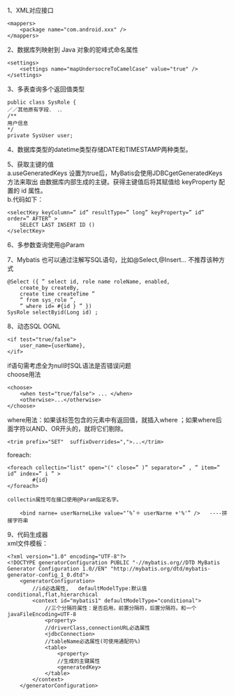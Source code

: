 1、XML对应接口  
```
<mappers>
	<package name="com.android.xxx" />
</mappers>
```  
2、数据库列映射到 Java 对象的驼峰式命名属性  
```
<settings>  
	<settings name="mapUndersocreToCamelCase" value="true" />
</settings>
```  
3、多表查询多个返回值类型  
```  
public class SysRole { 
／／其他原有字段． ．．
/** 
用户信息
*/ 
private SysUser user;
```  
4、数据库类型的datetime类型存储DATE和TIMESTAMP两种类型。  
  
5、获取主键的值  
	a.useGeneratedKeys 设置为true后，MyBatis会使用JDBCgetGeneratedKeys方法来取出 由数据库内部生成的主键。获得主键值后将其赋值给 keyProperty 配置的 id 属性。  
	b.代码如下：  
```  
<selectKey keyColumn=” id” resultType=” long” keyProperty=” id” order=” AFTER” >
	SELECT LAST INSERT ID () 
</selectKey>
```
6、多参数查询使用@Param  
  
7、Mybatis 也可以通过注解写SQL语句，比如@Select,@Insert...  不推荐该种方式
```
@Select ({ ” select id, role name roleName, enabled, 
	create_by createBy, 
	create time createTime ” 
	” from sys_role ”, 
	” where id= #{id } ” }) 
SysRole selectByid(Long id) ;
```	  

8、动态SQL OGNL  
```
<if test="true/false">
	user_name={userName},
</if>
```  
if语句需考虑全为null时SQL语法是否错误问题  
choose用法
```
<choose>
	<when test="true/false"> ... </when>
	<otherwise>...</otherwise>
</choose>
```  
where用法：如果该标签包含的元素中有返回值，就插入where ；如果where后面字符以AND、OR开头的，就将它们剔除。  
```
<trim prefix="SET" 	suffixOverrides=",">...</trim>
```
foreach:  
```
<foreach collectin="list" open="(" close=” )” separator=” , ” item=” id” index=” i ” >
		#{id} 
</foreach>
```  
	collectin属性可在接口使用@Param指定名字。
```	
	<bind narne= userNarneLike value="’%’＋ userNarne +'%'” />	----拼接字符串
```  
	
9、代码生成器  
	xml文件模板：
```
<?xml version="1.0" encoding="UTF-8"?>
<!DOCTYPE generatorConfiguration PUBLIC "-//mybatis.org//DTD MyBatis Generator Configuration 1.0//EN" "http://mybatis.org/dtd/mybatis-generator-config_1_0.dtd">
	<generatorConfiguration>
		//id必选属性,	defaultModelType:默认值conditional,flat,hierarchical
		<context id="mybatis1" defaultModelType="conditional">			
			//三个分隔符属性：是否启用，前置分隔符，后置分隔符。和一个javaFileEncoding=UTF-8
			<property>
			//driverClass,connectionURL必选属性				
			<jdbcConnection>									
			//tableName必选属性(可使用通配符%)
			<table>														
				<property>		
				//生成的主键属性
				<generatedKey>									
			</table>
		</context>
	</generatorConfiguration>
```